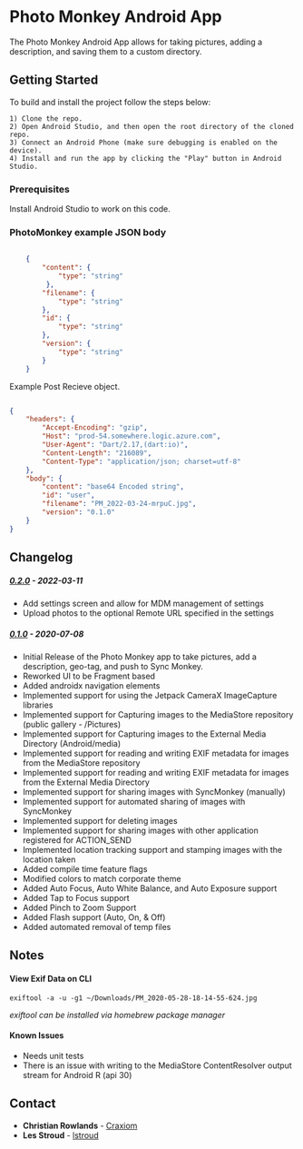 # Photo Monkey Android App

The Photo Monkey Android App allows for taking pictures, adding a description, and saving them to a custom directory.

## Getting Started

To build and install the project follow the steps below:

    1) Clone the repo.
    2) Open Android Studio, and then open the root directory of the cloned repo.
    3) Connect an Android Phone (make sure debugging is enabled on the device).
    4) Install and run the app by clicking the "Play" button in Android Studio.

### Prerequisites

Install Android Studio to work on this code.


### PhotoMonkey example JSON body  

```json

    {
        "content": {
            "type": "string"
         },
        "filename": {
            "type": "string"
        },
        "id": {
            "type": "string"
        },
        "version": {
            "type": "string"
        }
    }

```



Example Post Recieve object. 

```json

{
    "headers": {
        "Accept-Encoding": "gzip",
        "Host": "prod-54.somewhere.logic.azure.com",
        "User-Agent": "Dart/2.17,(dart:io)",
        "Content-Length": "216089",
        "Content-Type": "application/json; charset=utf-8"
    },
    "body": {
        "content": "base64 Encoded string",
        "id": "user",
        "filename": "PM_2022-03-24-mrpuC.jpg",
        "version": "0.1.0"
    }
}

```


## Changelog

 ##### [0.2.0](https://github.com/chesapeaketechnology/android-photo-monkey/releases/tag/v0.2.0) - 2022-03-11
  * Add settings screen and allow for MDM management of settings
  * Upload photos to the optional Remote URL specified in the settings

##### [0.1.0](https://github.com/chesapeaketechnology/android-photo-monkey/releases/tag/v0.1.0) - 2020-07-08
 * Initial Release of the Photo Monkey app to take pictures, add a description, geo-tag, and push to Sync Monkey.
 * Reworked UI to be Fragment based
 * Added androidx navigation elements
 * Implemented support for using the Jetpack CameraX ImageCapture libraries
 * Implemented support for Capturing images to the MediaStore repository (public gallery - /Pictures)
 * Implemented support for Capturing images to the External Media Directory (Android/media)
 * Implemented support for reading and writing EXIF metadata for images from the MediaStore repository
 * Implemented support for reading and writing EXIF metadata for images from the External Media Directory
 * Implemented support for sharing images with SyncMonkey (manually)
 * Implemented support for automated sharing of images with SyncMonkey
 * Implemented support for deleting images
 * Implemented support for sharing images with other application registered for ACTION_SEND
 * Implemented location tracking support and stamping images with the location taken
 * Added compile time feature flags 
 * Modified colors to match corporate theme
 * Added Auto Focus, Auto White Balance, and Auto Exposure support
 * Added Tap to Focus support
 * Added Pinch to Zoom Support
 * Added Flash support (Auto, On, & Off)
 * Added automated removal of temp files

## Notes
#### View Exif Data on CLI
```exiftool -a -u -g1 ~/Downloads/PM_2020-05-28-18-14-55-624.jpg```

*exiftool can be installed via homebrew package manager*

#### Known Issues
 * Needs unit tests
 * There is an issue with writing to the MediaStore ContentResolver output stream for Android R (api 30)


## Contact
* **Christian Rowlands** - [Craxiom](https://github.com/christianrowlands)  
* **Les Stroud** - [lstroud](https://github.com/lstroud)  
